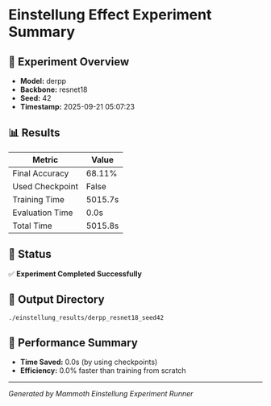 # Einstellung Effect Experiment Summary

## 🎯 Experiment Overview
- **Model:** derpp
- **Backbone:** resnet18
- **Seed:** 42
- **Timestamp:** 2025-09-21 05:07:23

## 📊 Results
| Metric | Value |
|--------|-------|
| Final Accuracy | 68.11% |
| Used Checkpoint | False |
| Training Time | 5015.7s |
| Evaluation Time | 0.0s |
| Total Time | 5015.8s |

## 🎉 Status
✅ **Experiment Completed Successfully**

## 📁 Output Directory
```
./einstellung_results/derpp_resnet18_seed42
```

## 🚀 Performance Summary
- **Time Saved:** 0.0s (by using checkpoints)
- **Efficiency:** 0.0% faster than training from scratch

---
*Generated by Mammoth Einstellung Experiment Runner*
